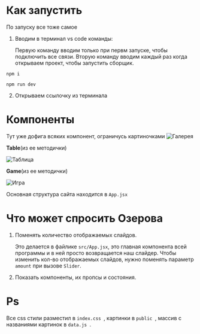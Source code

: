 # Как запустить
По запуску все тоже самое
1. Вводим в терминал vs code команды:

   Первую команду вводим только при первм запуске, чтобы подключить все связи.
   Вторую команду вводим каждый раз когда открываем проект, чтобы запустить сборщик.
```
npm i
```
```
npm run dev
```
2. Открываем ссылочку из терминала
# Компоненты
Тут уже дофига всяких компонент, ограничусь картиночками
![Галерея](https://i.ibb.co/ZHSk1Ny/components1.jpg)

**Table**(из ее методички)

![Таблица](https://i.ibb.co/6R90fbN/components2.jpg)

**Game**(из ее методички)

![Игра](https://i.ibb.co/s1FTqGt/components3.jpg)

Основная структура сайта находится в ```App.jsx```
# Что может спросить Озерова
   1. Поменять количество отображаемых слайдов.
  
      Это делается в файлике ```src/App.jsx```, это главная компонента всей программы и в ней просто возвращается наш слайдер. Чтобы изменить кол-во отображаемых слайдов, нужно поменять параметр ```amount``` при вызове ```Slider```.
   2. Показать компоненты, их пропсы и состояния.
# Ps
   Все css стили разместил в  ```index.css ```, картинки в  ```public ```, массив с названиями картинок в  ```data.js ```.
